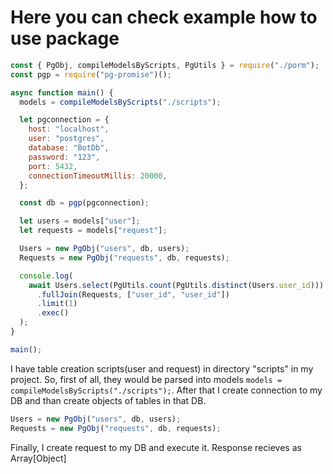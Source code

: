 # Here you can check example how to use package

```js
const { PgObj, compileModelsByScripts, PgUtils } = require("./porm");
const pgp = require("pg-promise")();

async function main() {
  models = compileModelsByScripts("./scripts");

  let pgconnection = {
    host: "localhost",
    user: "postgres",
    database: "BotDb",
    password: "123",
    port: 5432,
    connectionTimeoutMillis: 20000,
  };

  const db = pgp(pgconnection);

  let users = models["user"];
  let requests = models["request"];

  Users = new PgObj("users", db, users);
  Requests = new PgObj("requests", db, requests);

  console.log(
    await Users.select(PgUtils.count(PgUtils.distinct(Users.user_id)))
      .fullJoin(Requests, ["user_id", "user_id"])
      .limit(1)
      .exec()
  );
}

main();
```

I have table creation scripts(user and request) in directory "scripts" in my project. So, first of all, they would be parsed into models
`models = compileModelsByScripts("./scripts");`.
After that I create connection to my DB and than create objects of tables in that DB.

```js
Users = new PgObj("users", db, users);
Requests = new PgObj("requests", db, requests);
```

Finally, I create request to my DB and execute it. Response recieves as Array[Object]
